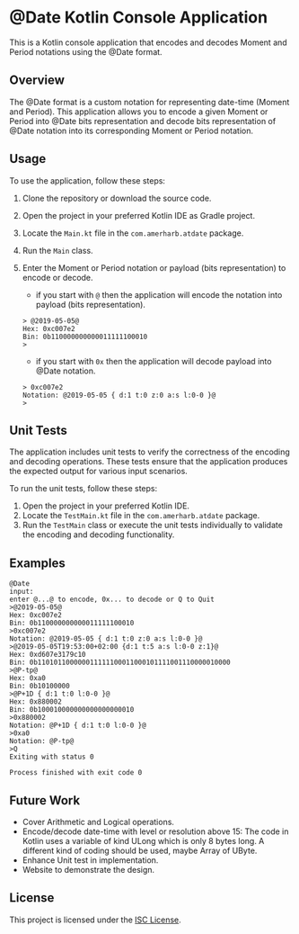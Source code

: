 # @Date Kotlin Console Application

This is a Kotlin console application that encodes and decodes Moment and Period notations using the @Date format.

## Overview

The @Date format is a custom notation for representing date-time (Moment and Period). This application allows you to encode a given Moment or Period into @Date bits representation and decode bits representation of @Date notation into its corresponding Moment or Period notation.

## Usage

To use the application, follow these steps:

1. Clone the repository or download the source code.
2. Open the project in your preferred Kotlin IDE as Gradle project.
3. Locate the `Main.kt` file in the `com.amerharb.atdate` package.
4. Run the `Main` class.
5. Enter the Moment or Period notation or payload (bits representation) to encode or decode.
    - if you start with `@` then the application will encode the notation into payload (bits representation).
    ```shell
   > @2019-05-05@
   Hex: 0xc007e2
   Bin: 0b110000000000011111100010
   >
    ```
    
    - if you start with `0x` then the application will decode payload into @Date notation.  
    ```shell
   > 0xc007e2
   Notation: @2019-05-05 { d:1 t:0 z:0 a:s l:0-0 }@
   >
    ```
## Unit Tests

The application includes unit tests to verify the correctness of the encoding and decoding operations. These tests ensure that the application produces the expected output for various input scenarios.

To run the unit tests, follow these steps:
1. Open the project in your preferred Kotlin IDE.
2. Locate the `TestMain.kt` file in the `com.amerharb.atdate` package.
3. Run the `TestMain` class or execute the unit tests individually to validate the encoding and decoding functionality.

## Examples
```shell
@Date
input: 
enter @...@ to encode, 0x... to decode or Q to Quit
>@2019-05-05@
Hex: 0xc007e2
Bin: 0b110000000000011111100010
>0xc007e2
Notation: @2019-05-05 { d:1 t:0 z:0 a:s l:0-0 }@
>@2019-05-05T19:53:00+02:00 {d:1 t:5 a:s l:0-0 z:1}@
Hex: 0xd607e3179c10
Bin: 0b110101100000011111100011000101111001110000010000
>@P-tp@
Hex: 0xa0
Bin: 0b10100000
>@P+1D { d:1 t:0 l:0-0 }@
Hex: 0x880002
Bin: 0b100010000000000000000010
>0x880002
Notation: @P+1D { d:1 t:0 l:0-0 }@
>0xa0
Notation: @P-tp@
>Q
Exiting with status 0

Process finished with exit code 0
```

## Future Work
- Cover Arithmetic and Logical operations.
- Encode/decode date-time with level or resolution above 15: The code in Kotlin uses a variable of kind ULong which is only 8 bytes long. A different kind of coding should be used, maybe Array of UByte.
- Enhance Unit test in implementation.
- Website to demonstrate the design.

## License

This project is licensed under the [ISC License](LICENSE).
